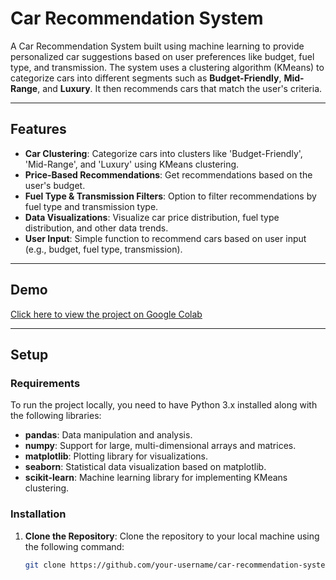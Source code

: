 # Car Recommendation System

A Car Recommendation System built using machine learning to provide personalized car suggestions based on user preferences like budget, fuel type, and transmission. The system uses a clustering algorithm (KMeans) to categorize cars into different segments such as **Budget-Friendly**, **Mid-Range**, and **Luxury**. It then recommends cars that match the user's criteria.

---

## Features

- **Car Clustering**: Categorize cars into clusters like 'Budget-Friendly', 'Mid-Range', and 'Luxury' using KMeans clustering.
- **Price-Based Recommendations**: Get recommendations based on the user's budget.
- **Fuel Type & Transmission Filters**: Option to filter recommendations by fuel type and transmission type.
- **Data Visualizations**: Visualize car price distribution, fuel type distribution, and other data trends.
- **User Input**: Simple function to recommend cars based on user input (e.g., budget, fuel type, transmission).

---

## Demo

[Click here to view the project on Google Colab](https://colab.research.google.com/drive/1BO0CpQkQ6QhGLHDbZwuP2_fHn5tDisCe?usp=sharing)

---

## Setup

### Requirements

To run the project locally, you need to have Python 3.x installed along with the following libraries:

- **pandas**: Data manipulation and analysis.
- **numpy**: Support for large, multi-dimensional arrays and matrices.
- **matplotlib**: Plotting library for visualizations.
- **seaborn**: Statistical data visualization based on matplotlib.
- **scikit-learn**: Machine learning library for implementing KMeans clustering.

### Installation

1. **Clone the Repository**:
   Clone the repository to your local machine using the following command:
   ```bash
   git clone https://github.com/your-username/car-recommendation-system.git
